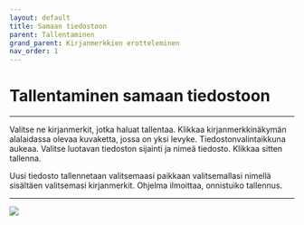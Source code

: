 ```yaml
---
layout: default
title: Samaan tiedostoon
parent: Tallentaminen
grand_parent: Kirjanmerkkien erotteleminen
nav_order: 1
---
```


# Tallentaminen samaan tiedostoon

---

Valitse ne kirjanmerkit, jotka haluat tallentaa. Klikkaa kirjanmerkkinäkymän alalaidassa olevaa kuvaketta, jossa on yksi levyke. Tiedostonvalintaikkuna aukeaa. Valitse luotavan tiedoston sijainti ja nimeä tiedosto. Klikkaa sitten tallenna.

Uusi tiedosto tallennetaan valitsemaasi paikkaan valitsemallasi nimellä sisältäen valitsemasi kirjanmerkit. Ohjelma ilmoittaa, onnistuiko tallennus.

---

<div class="instruction_image">
  <img src="https://codex-fi.github.io/Opus/ui/gif/save_one_file.gif">
</div>
